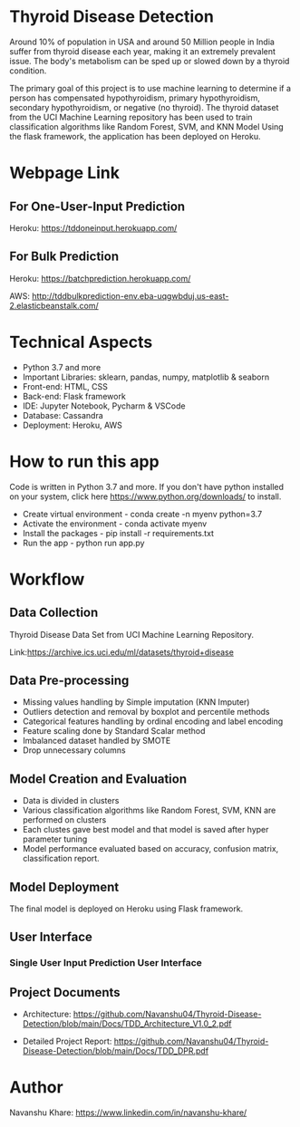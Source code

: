 # Thyroid Disease Detection

Around 10% of population in USA and around 50 Million people in India suffer from thyroid disease each year, making it an extremely prevalent issue. The body's metabolism can be sped up or slowed down by a thyroid condition.

The primary goal of this project is to use machine learning to determine if a person has compensated hypothyroidism, primary hypothyroidism, secondary hypothyroidism, or negative (no thyroid). The thyroid dataset from the UCI Machine Learning repository has been used to train classification algorithms like Random Forest, SVM, and KNN Model Using the flask framework, the application has been deployed on Heroku.

# Webpage Link

## For One-User-Input Prediction
Heroku: https://tddoneinput.herokuapp.com/

## For Bulk Prediction
Heroku: https://batchprediction.herokuapp.com/

AWS: http://tddbulkprediction-env.eba-uqgwbduj.us-east-2.elasticbeanstalk.com/

# Technical Aspects

- Python 3.7 and more
- Important Libraries: sklearn, pandas, numpy, matplotlib & seaborn
- Front-end: HTML, CSS 
- Back-end: Flask framework
- IDE: Jupyter Notebook, Pycharm & VSCode
- Database: Cassandra 
- Deployment: Heroku, AWS

# How to run this app 

Code is written in Python 3.7 and more. If you don't have python installed on your system, click here https://www.python.org/downloads/ to install.

- Create virtual environment - conda create -n myenv python=3.7
- Activate the environment - conda activate myenv
- Install the packages - pip install -r requirements.txt
- Run the app - python run app.py

# Workflow

## Data Collection

Thyroid Disease Data Set from UCI Machine Learning Repository.

Link:https://archive.ics.uci.edu/ml/datasets/thyroid+disease

## Data Pre-processing

- Missing values handling by Simple imputation (KNN Imputer)
- Outliers detection and removal by boxplot and percentile methods
- Categorical features handling by ordinal encoding and label encoding
- Feature scaling done by Standard Scalar method
- Imbalanced dataset handled by SMOTE
- Drop unnecessary columns

## Model Creation and Evaluation
- Data is divided in clusters 
- Various classification algorithms like Random Forest, SVM, KNN are performed on clusters 
- Each clustes gave best model and that model is saved after hyper parameter tuning
- Model performance evaluated based on accuracy, confusion matrix, classification report.

## Model Deployment
The final model is deployed on Heroku using Flask framework.

## User Interface
### Single User Input Prediction User Interface

## Project Documents

- Architecture: https://github.com/Navanshu04/Thyroid-Disease-Detection/blob/main/Docs/TDD_Architecture_V1.0_2.pdf

- Detailed Project Report: https://github.com/Navanshu04/Thyroid-Disease-Detection/blob/main/Docs/TDD_DPR.pdf

# Author

Navanshu Khare: https://www.linkedin.com/in/navanshu-khare/
